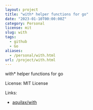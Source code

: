 ```yaml
---
layout: project
title: "with* helper functions for go"
date: "2023-01-10T00:00:00Z"
category: Personal
license: mit
slug: with
tags:
  - github
  - Go
aliases:
  - /personal/with.html
url: /project/with.html
---
```


with* helper functions for go

License: MIT License

Links:

* [aquilax/with](https://github.com/aquilax/with)
